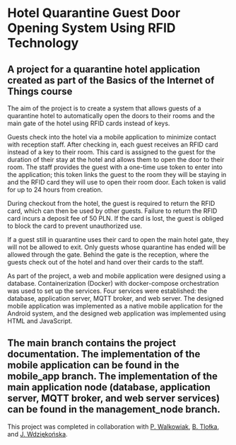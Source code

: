 # Hotel Quarantine Guest Door Opening System Using RFID Technology  
A project for a quarantine hotel application created as part of the Basics of the Internet of Things course
-
The aim of the project is to create a system that allows guests of a quarantine hotel to automatically open the doors to their rooms and the main gate of the hotel using RFID cards instead of keys.

Guests check into the hotel via a mobile application to minimize contact with reception staff. After checking in, each guest receives an RFID card instead of a key to their room. This card is assigned to the guest for the duration of their stay at the hotel and allows them to open the door to their room. The staff provides the guest with a one-time use token to enter into the application; this token links the guest to the room they will be staying in and the RFID card they will use to open their room door. Each token is valid for up to 24 hours from creation.

During checkout from the hotel, the guest is required to return the RFID card, which can then be used by other guests. Failure to return the RFID card incurs a deposit fee of 50 PLN. If the card is lost, the guest is obliged to block the card to prevent unauthorized use.

If a guest still in quarantine uses their card to open the main hotel gate, they will not be allowed to exit. Only guests whose quarantine has ended will be allowed through the gate. Behind the gate is the reception, where the guests check out of the hotel and hand over their cards to the staff.

As part of the project, a web and mobile application were designed using a database. Containerization (Docker) with docker-compose orchestration was used to set up the services. Four services were established: the database, application server, MQTT broker, and web server. The designed mobile application was implemented as a native mobile application for the Android system, and the designed web application was implemented using HTML and JavaScript.

The main branch contains the project documentation. The implementation of the mobile application can be found in the mobile_app branch. The implementation of the main application node (database, application server, MQTT broker, and web server services) can be found in the management_node branch.
-
This project was completed in collaboration with [P. Walkowiak](https://github.com/PawelWal), [B. Tlołka](https://github.com/Boguslawa-Tlolka), and [J. Wdziękońska](https://github.com/JoannaWdziekonska).
